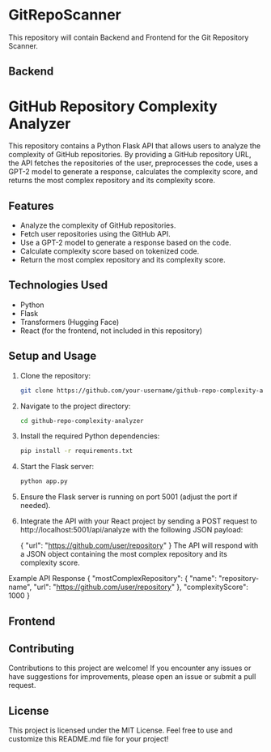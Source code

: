 # GitRepoScanner
This repository will contain Backend and Frontend for the Git Repository Scanner.

## Backend
##

# GitHub Repository Complexity Analyzer

This repository contains a Python Flask API that allows users to analyze the complexity of GitHub repositories. By providing a GitHub repository URL, the API fetches the repositories of the user, preprocesses the code, uses a GPT-2 model to generate a response, calculates the complexity score, and returns the most complex repository and its complexity score.

## Features

- Analyze the complexity of GitHub repositories.
- Fetch user repositories using the GitHub API.
- Use a GPT-2 model to generate a response based on the code.
- Calculate complexity score based on tokenized code.
- Return the most complex repository and its complexity score.

## Technologies Used

- Python
- Flask
- Transformers (Hugging Face)
- React (for the frontend, not included in this repository)

## Setup and Usage

1. Clone the repository:

   ```bash
   git clone https://github.com/your-username/github-repo-complexity-analyzer.git

2. Navigate to the project directory:
   ```bash
   cd github-repo-complexity-analyzer

3. Install the required Python dependencies:
   ```bash
   pip install -r requirements.txt
   
4. Start the Flask server:
   ```bash
   python app.py
6. Ensure the Flask server is running on port 5001 (adjust the port if needed).

7. Integrate the API with your React project by sending a POST request to http://localhost:5001/api/analyze with the following JSON payload:

   {
     "url": "https://github.com/user/repository"
   }
The API will respond with a JSON object containing the most complex repository and its complexity score.

Example API Response
{
  "mostComplexRepository": {
    "name": "repository-name",
    "url": "https://github.com/user/repository"
  },
  "complexityScore": 1000
}
## Frontend
##
## Contributing
Contributions to this project are welcome! If you encounter any issues or have suggestions for improvements, please open an issue or submit a pull request.

## License
This project is licensed under the MIT License.
Feel free to use and customize this README.md file for your project!


